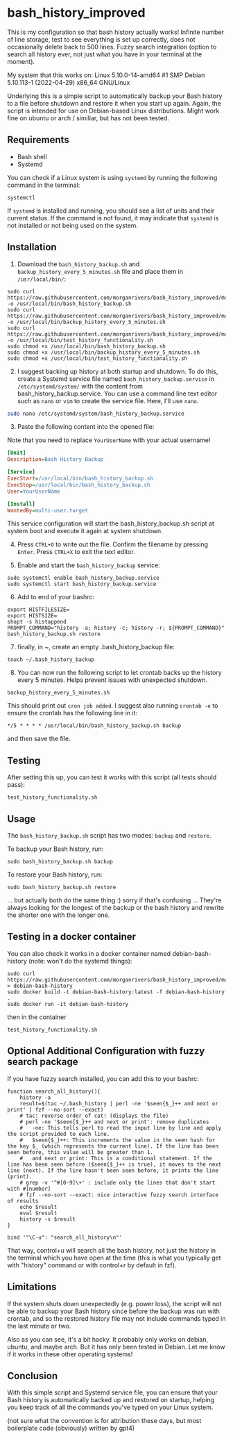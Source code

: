 # bash_history_improved
This is my configuration so that bash history actually works! Infinite number of line storage, test to see everything is set up correctly, does not occasionally delete back to 500 lines. Fuzzy search integration (option to search all history ever, not just what you have in your terminal at the moment).

My system that this works on:
Linux 5.10.0-14-amd64 #1 SMP Debian 5.10.113-1 (2022-04-29) x86_64 GNU/Linux


Underlying this is a simple script to automatically backup your Bash history to a file before shutdown and restore it when you start up again. Again, the script is intended for use on Debian-based Linux distributions. Might work fine on ubuntu or arch / similiar, but has not been tested.

## Requirements

- Bash shell
- Systemd

You can check if a Linux system is using `systemd` by running the following command in the terminal:

```
systemctl
```

If `systemd` is installed and running, you should see a list of units and their current status. If the command is not found, it may indicate that `systemd` is not installed or not being used on the system.


## Installation

1. Download the `bash_history_backup.sh` and `backup_history_every_5_minutes.sh` file and place them in `/usr/local/bin/`:

```
sudo curl https://raw.githubusercontent.com/morganrivers/bash_history_improved/main/bash_history_backup.sh -o /usr/local/bin/bash_history_backup.sh
sudo curl https://raw.githubusercontent.com/morganrivers/bash_history_improved/main/backup_history_every_5_minutes.sh -o /usr/local/bin/backup_history_every_5_minutes.sh
sudo curl https://raw.githubusercontent.com/morganrivers/bash_history_improved/main/test_history_functionality.sh -o /usr/local/bin/test_history_functionality.sh
sudo chmod +x /usr/local/bin/bash_history_backup.sh
sudo chmod +x /usr/local/bin/backup_history_every_5_minutes.sh
sudo chmod +x /usr/local/bin/test_history_functionality.sh
```

2. I suggest backing up history at both startup and shutdown. To do this, create a Systemd service file named `bash_history_backup.service` in `/etc/systemd/system/` with the content from
bash_history_backup.service. You can use a command line text editor such as `nano` or `vim` to create the service file. Here, I'll use `nano`.

```bash
sudo nano /etc/systemd/system/bash_history_backup.service
```

3. Paste the following content into the opened file:

Note that you need to replace `YourUserName` with your actual username!

```ini
[Unit]
Description=Bash History Backup

[Service]
ExecStart=/usr/local/bin/bash_history_backup.sh
ExecStop=/usr/local/bin/bash_history_backup.sh
User=YourUserName

[Install]
WantedBy=multi-user.target
```

This service configuration will start the bash_history_backup.sh script at system boot and execute it again at system shutdown.

4. Press `CTRL+O` to write out the file. Confirm the filename by pressing `Enter`. Press `CTRL+X` to exit the text editor.



5. Enable and start the `bash_history_backup` service:

```
sudo systemctl enable bash_history_backup.service
sudo systemctl start bash_history_backup.service
```

6. Add to end of your bashrc:

```
export HISTFILESIZE=
export HISTSIZE=
shopt -s histappend
PROMPT_COMMAND="history -a; history -c; history -r; ${PROMPT_COMMAND}"
bash_history_backup.sh restore
```

7. finally, in ~, create an empty .bash_history_backup file:

```
touch ~/.bash_history_backup
```

8. You can now run the following script to let crontab backs up the history every 5 minutes. Helps prevent issues with unexpected shutdown.
```
backup_history_every_5_minutes.sh
```
This should print out `cron job added`.
I suggest also running `crontab -e` to ensure the crontab has the following line in it:
```
*/5 * * * * /usr/local/bin/bash_history_backup.sh backup
```
and then save the file.


## Testing

After setting this up, you can test it works with this script (all tests should pass): 

```
test_history_functionality.sh
```

## Usage

The `bash_history_backup.sh` script has two modes: `backup` and `restore`.

To backup your Bash history, run:

```
sudo bash_history_backup.sh backup
```

To restore your Bash history, run:

```
sudo bash_history_backup.sh restore
```

... but actually both do the same thing :) sorry if that's confusing ...
They're always looking for the longest of the backup or the bash history and rewrite the shorter one with the longer one. 


## Testing in a docker container

You can also check it works in a docker container named debian-bash-history (note: won't do the systemd things):

```
sudo curl https://raw.githubusercontent.com/morganrivers/bash_history_improved/main/bash_history_backup.sh > debian-bash-history
sudo docker build -t debian-bash-history:latest -f debian-bash-history .
sudo docker run -it debian-bash-history
```
then in the container
```
test_history_functionality.sh
```

## Optional Additional Configuration with fuzzy search package


If you have fuzzy search installed, you can add this to your bashrc:

```
function search_all_history(){
    history -a
    result=$(tac ~/.bash_history | perl -ne '$seen{$_}++ and next or print' | fzf --no-sort --exact)
    # tac: reverse order of cat! (displays the file)
    # perl -ne '$seen{$_}++ and next or print': remove duplicates
    #   -ne: This tells perl to read the input line by line and apply the script provided to each line.
    #   $seen{$_}++: This increments the value in the seen hash for the key $_ (which represents the current line). If the line has been seen before, this value will be greater than 1.
    #   and next or print: This is a conditional statement. If the line has been seen before ($seen{$_}++ is true), it moves to the next line (next). If the line hasn't been seen before, it prints the line (print).
    # grep -v '^#[0-9]\+' : include only the lines that don't start with #[number]
    # fzf --no-sort --exact: nice interactive fuzzy search interface of results
    echo $result
    eval $result
    history -s $result
}

bind '"\C-u": "search_all_history\n"'
```

That way, control+u will search all the bash history, not just the history in the terminal which you have open at the time (this is what you typically get with "history" command or with control+r by default in fzf).

## Limitations
If the system shuts down unexpectedly (e.g. power loss), the script will not be able to backup your Bash history since before the backup was run with crontab, and so the restored history file may not include commands typed in the last minute or two.

Also as you can see, it's a bit hacky. It probably only works on debian, ubuntu, and maybe arch. But it has only been tested in Debian. Let me know if it works in these other operating systems!

## Conclusion

With this simple script and Systemd service file, you can ensure that your Bash history is automatically backed up and restored on startup, helping you keep track of all the commands you've typed on your Linux system.

(not sure what the convention is for attribution these days, but most boilerplate code (obviously) written by gpt4)
